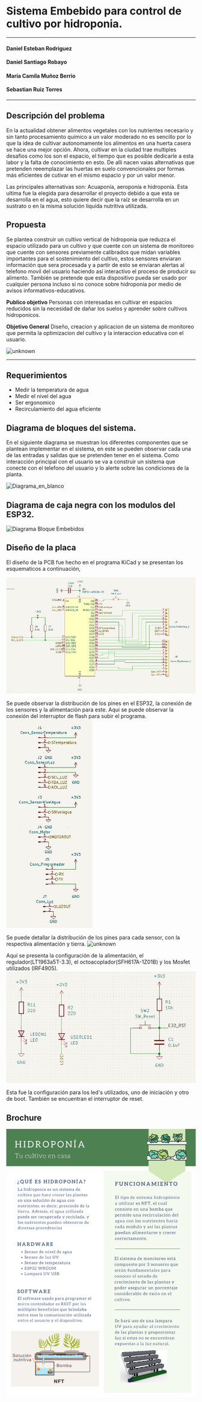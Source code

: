 # **Sistema Embebido para control de cultivo por hidroponia.** #

----
#### Daniel Esteban Rodriguez ####

#### Daniel Santiago Robayo ####

#### María Camila Muñoz Berrio ####

#### Sebastian Ruiz Torres ####


----
## **Descripción del problema** ## 

En la actualidad obtener alimentos vegetales con los nutrientes necesario y sin tanto procesamiento quimico a un valor moderado no es sencillo por lo que la idea de cultivar autonomamente los alimentos en una huerta casera se hace una mejor opción. Ahora, cultivar en la ciudad trae multiples desafios como los son el espacio, el tiempo que es posible dedicarle a esta labor y la falta de conocimiento en esto. De alli nacen vaias alternativas que pretenden reeemplazar las huertas en suelo convencionales por formas más eficientes de cutivar en el mismo espacio y por un valor menor.

Las principales alternativas son: Acuaponía, aeroponía e hidroponía. Esta ultima fue la elegida para desarrollar el proyecto debido a que esta se desarrolla en el agua, esto quiere decir que la raíz se desarrolla en un sustrato o en la misma solución liquida nutritiva utilizada.
 

## **Propuesta** ##
Se plantea construir un cultivo vertical de hidroponia que reduzca el espacio utilizado para un cultivo y que cuente con un sistema de monitoreo que cuente con sensores previamente calibrados que midan variables importantes para el sostenimiento del cultivo, estos sensores enviaran información que sera procesada y a partir de esto se enviaran alertas al telefono movil del usuario haciendo así interactivo el proceso de producir su alimento. También se pretende que esta dispositivo pueda ser usado por cualquier persona incluso si no conoce sobre hidroponia por medio de avisos informativos-educativos. 

**Publico objetivo** Personas con interesadas en cultivar en espacios reducidos sin la necesidad de dañar los suelos y aprender sobre cultivos hidroponicos.

**Objetivo General**  Diseño, creacion y aplicacion  de un sistema de monitoreo que permita la optimizacion del cultivo y la interaccion educativa con el usuario.

![unknown](https://user-images.githubusercontent.com/88418156/186547927-50646758-781d-460b-a5ae-b2e2ee4a1a16.png)



----
## **Requerimientos** ##
* Medir la temperatura de agua
* Medir el nivel del agua
* Ser ergonomico
* Recirculamiento del agua eficiente

## **Diagrama de bloques del sistema.** ##

En el siguiente diagrama se muestran los diferentes componentes que se plantean implementar en el sistema, en este se pueden observar cada una de las entradas y salidas que se pretenden tener en el sistema. Como interacción principal con el usuario se va a construir un sistema que conecte con el telefono del usuario y lo alerte sobre las condiciones de la planta.

![Diagrama_en_blanco](https://user-images.githubusercontent.com/88418156/186547916-15719605-8ecb-488c-ab9b-c09ebaba3a6a.png)

## **Diagrama de caja negra con los modulos del ESP32.** ##
![Diagrama Bloque Embebidos](https://user-images.githubusercontent.com/88418156/187798153-f135e02f-7803-41c5-bae0-eb111757a825.png)

## **Diseño de la placa** ##

El diseño de la PCB fue hecho en el programa KiCad y se presentan los esquematicos a continuación,

![unknown](https://github.com/danrodriguezto/SistemaEmbebidoHidroponia/blob/main/Image/ESP32.jpeg)

Se puede observar la distribución de los pines en el ESP32, la conexión de los sensores y la alimentación para este. Aqui se puede observar la conexión del interruptor de flash para subir el programa. 
![unknown](https://github.com/danrodriguezto/SistemaEmbebidoHidroponia/blob/main/Image/ubicacionpines.jpeg)

Se puede detallar la distribución de los pines para cada sensor, con la respectiva alimentación y tierra.
![unknown](https://github.com/danrodriguezto/SistemaEmbebidoHidroponia/blob/main/Image/Regulación.jpeg)

Aquí se presenta la configuración de la alimentación, el regulador(LT1963a5T-3.3), el octoacoplador(SFH617A-1Z01B) y los Mosfet utilizados (IRF4905).
![unknown](https://github.com/danrodriguezto/SistemaEmbebidoHidroponia/blob/main/Image/updown.jpeg)

Esta fue la configuración para los led's utilizados, uno de iniciación y otro de boot. También se encuentran el  interruptor de reset.
## **Brochure** ##

![unknown](https://github.com/danrodriguezto/SistemaEmbebidoHidroponia/blob/main/Image/Brochure%20Hidro.png)
